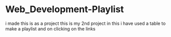 # Web_Development-Playlist
i made this is as a project this is my 2nd project in this i have used a table to make a playlist and on clicking on the links 
